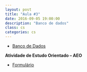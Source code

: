 ```yaml
---
layout: post
title: "Aula #3"
date: 2016-09-05 19:00:00
description: "Banco de dados"
class: cs
categories: cs
---
```


- [Banco de Dados](http://www.slideshare.net/jrmessias/arquitetura-clienteservidor-banco-de-dados)

**Atividade de Estudo Orientado – AEO**
- [Formulário](https://goo.gl/forms/0bDeXjDT3gkFAc0J2)
